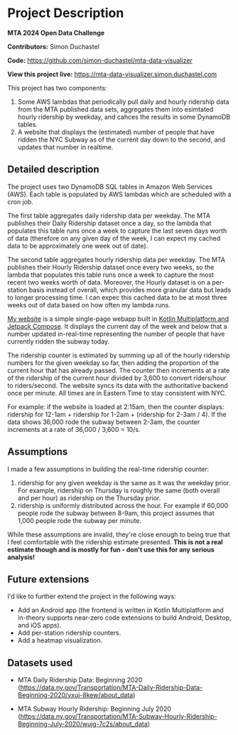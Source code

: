 # Project Description

**MTA 2024 Open Data Challenge**

**Contributors:** Simon Duchastel

**Code:** https://github.com/simon-duchastel/mta-data-visualizer

**View this project live:** https://mta-data-visualizer.simon.duchastel.com

This project has two components:
1. Some AWS lambdas that periodically pull daily and hourly ridership data from the MTA published data sets, aggregates them into esimtated hourly ridership by weekday, and cahces the results in some DynamoDB tables.
2. A website that displays the (estimated) number of people that have ridden the NYC Subway as of the current day down to the second, and updates that number in realtime.

## Detailed description

The project uses two DynamoDB SQL tables in Amazon Web Services (AWS). Each table is populated by AWS lambdas which are scheduled with a cron job.

The first table aggregates daily ridership data per weekday. The MTA publishes their Daily Ridership dataset once a day, so the lambda that populates this table runs once a week to capture the last seven days worth of data (therefore on any given day of the week, I can expect my cached data to be approximately one week out of date).

The second table aggregates hourly ridership data per weekday. The MTA publishes their Hourly Ridership dataset once every two weeks, so the lambda that populates this table runs once a week to capture the most recent two weeks worth of data. Moreover, the Hourly dataset is on a per-station basis instead of overall, which provides more granular data but leads to longer processing time. I can expec this cached data to be at most three weeks out of data based on how often my lambda runs.

[My website](https://mta-data-visualizer.simon.duchastel.com) is a simple single-page webapp built in [Kotlin Multiplatform and Jetpack Compose](https://kotlinlang.org/docs/multiplatform.html). It displays the current day of the week and below that a number updated in-real-time representing the number of people that have currently ridden the subway today.

The ridership counter is estimated by summing up all of the hourly ridership numbers for the given weekday so far, then adding the proportion of the current hour that has already passed. The counter then increments at a rate of the ridership of the current hour divided by 3,600 to convert riders/hour to riders/second. The website syncs its data with the authoritative backend once per minute. All times are in Eastern Time to stay consistent with NYC.

For example: if the website is loaded at 2:15am, then the counter displays: ridership for 12-1am + ridership for 1-2am + (ridership for 2-3am / 4). If the data shows 36,000 rode the subway between 2-3am, the counter increments at a rate of 36,000 / 3,600 = 10/s.

## Assumptions

I made a few assumptions in building the real-time ridership counter:

1. ridership for any given weekday is the same as it was the weekday prior. For example, ridership on Thursday is roughly the same (both overall and per hour) as ridership on the Thursday prior.
2. ridership is uniformly distributed across the hour. For example if 60,000 people rode the subway between 8-9am, this project assumes that 1,000 people rode the subway per minute.

While these assumptions are invalid, they're close enough to being true that I feel comfortable with the ridership estimate presented. **This is not a real estimate though and is mostly for fun - don't use this for any serious analysis!**

## Future extensions

I'd like to further extend the project in the following ways:

- Add an Android app (the frontend is written in Kotlin Multiplatform and in-theory supports near-zero code extensions to build Android, Desktop, and iOS apps).
- Add per-station ridership counters.
- Add a heatmap visualization.

## Datasets used

- MTA Daily Ridership Data: Beginning 2020 (https://data.ny.gov/Transportation/MTA-Daily-Ridership-Data-Beginning-2020/vxuj-8kew/about_data)

- MTA Subway Hourly Ridership: Beginning July 2020 (https://data.ny.gov/Transportation/MTA-Subway-Hourly-Ridership-Beginning-July-2020/wujg-7c2s/about_data)
